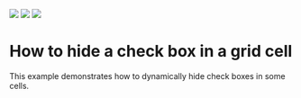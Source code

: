 <!-- default badges list -->
![](https://img.shields.io/endpoint?url=https://codecentral.devexpress.com/api/v1/VersionRange/128629018/13.1.4%2B)
[![](https://img.shields.io/badge/Open_in_DevExpress_Support_Center-FF7200?style=flat-square&logo=DevExpress&logoColor=white)](https://supportcenter.devexpress.com/ticket/details/E693)
[![](https://img.shields.io/badge/📖_How_to_use_DevExpress_Examples-e9f6fc?style=flat-square)](https://docs.devexpress.com/GeneralInformation/403183)
<!-- default badges end -->
# How to hide a check box in a grid cell


<p>This example demonstrates how to dynamically hide check boxes in some cells.</p>

<br/>


